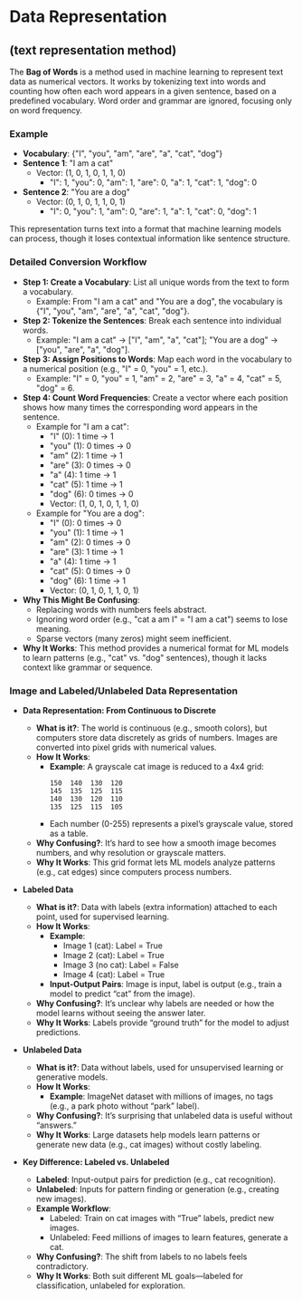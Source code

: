 # Data Representation

## (text representation method)

The **Bag of Words** is a method used in machine learning to represent text data as numerical vectors. It works by tokenizing text into words and counting how often each word appears in a given sentence, based on a predefined vocabulary. Word order and grammar are ignored, focusing only on word frequency.

### Example

- **Vocabulary**: {"I", "you", "am", "are", "a", "cat", "dog"}
- **Sentence 1**: "I am a cat"
  - Vector: (1, 0, 1, 0, 1, 1, 0)
    - "I": 1, "you": 0, "am": 1, "are": 0, "a": 1, "cat": 1, "dog": 0
- **Sentence 2**: "You are a dog"
  - Vector: (0, 1, 0, 1, 1, 0, 1)
    - "I": 0, "you": 1, "am": 0, "are": 1, "a": 1, "cat": 0, "dog": 1

This representation turns text into a format that machine learning models can process, though it loses contextual information like sentence structure.

### Detailed Conversion Workflow

- **Step 1: Create a Vocabulary**: List all unique words from the text to form a vocabulary.
  - Example: From "I am a cat" and "You are a dog", the vocabulary is {"I", "you", "am", "are", "a", "cat", "dog"}.
- **Step 2: Tokenize the Sentences**: Break each sentence into individual words.
  - Example: "I am a cat" → ["I", "am", "a", "cat"]; "You are a dog" → ["you", "are", "a", "dog"].
- **Step 3: Assign Positions to Words**: Map each word in the vocabulary to a numerical position (e.g., "I" = 0, "you" = 1, etc.).
  - Example: "I" = 0, "you" = 1, "am" = 2, "are" = 3, "a" = 4, "cat" = 5, "dog" = 6.
- **Step 4: Count Word Frequencies**: Create a vector where each position shows how many times the corresponding word appears in the sentence.
  - Example for "I am a cat":
    - "I" (0): 1 time → 1
    - "you" (1): 0 times → 0
    - "am" (2): 1 time → 1
    - "are" (3): 0 times → 0
    - "a" (4): 1 time → 1
    - "cat" (5): 1 time → 1
    - "dog" (6): 0 times → 0
    - Vector: (1, 0, 1, 0, 1, 1, 0)
  - Example for "You are a dog":
    - "I" (0): 0 times → 0
    - "you" (1): 1 time → 1
    - "am" (2): 0 times → 0
    - "are" (3): 1 time → 1
    - "a" (4): 1 time → 1
    - "cat" (5): 0 times → 0
    - "dog" (6): 1 time → 1
    - Vector: (0, 1, 0, 1, 1, 0, 1)
- **Why This Might Be Confusing**:
  - Replacing words with numbers feels abstract.
  - Ignoring word order (e.g., "cat a am I" = "I am a cat") seems to lose meaning.
  - Sparse vectors (many zeros) might seem inefficient.
- **Why It Works**: This method provides a numerical format for ML models to learn patterns (e.g., "cat" vs. "dog" sentences), though it lacks context like grammar or sequence.

### Image and Labeled/Unlabeled Data Representation

- **Data Representation: From Continuous to Discrete**
  - **What is it?**: The world is continuous (e.g., smooth colors), but computers store data discretely as grids of numbers. Images are converted into pixel grids with numerical values.
  - **How It Works**:
    - **Example**: A grayscale cat image is reduced to a 4x4 grid:
      ```
      150  140  130  120
      145  135  125  115
      140  130  120  110
      135  125  115  105
      ```
    - Each number (0-255) represents a pixel’s grayscale value, stored as a table.
  - **Why Confusing?**: It’s hard to see how a smooth image becomes numbers, and why resolution or grayscale matters.
  - **Why It Works**: This grid format lets ML models analyze patterns (e.g., cat edges) since computers process numbers.

- **Labeled Data**
  - **What is it?**: Data with labels (extra information) attached to each point, used for supervised learning.
  - **How It Works**:
    - **Example**: 
      - Image 1 (cat): Label = True
      - Image 2 (cat): Label = True
      - Image 3 (no cat): Label = False
      - Image 4 (cat): Label = True
    - **Input-Output Pairs**: Image is input, label is output (e.g., train a model to predict “cat” from the image).
  - **Why Confusing?**: It’s unclear why labels are needed or how the model learns without seeing the answer later.
  - **Why It Works**: Labels provide “ground truth” for the model to adjust predictions.

- **Unlabeled Data**
  - **What is it?**: Data without labels, used for unsupervised learning or generative models.
  - **How It Works**:
    - **Example**: ImageNet dataset with millions of images, no tags (e.g., a park photo without “park” label).
  - **Why Confusing?**: It’s surprising that unlabeled data is useful without “answers.”
  - **Why It Works**: Large datasets help models learn patterns or generate new data (e.g., cat images) without costly labeling.

- **Key Difference: Labeled vs. Unlabeled**
  - **Labeled**: Input-output pairs for prediction (e.g., cat recognition).
  - **Unlabeled**: Inputs for pattern finding or generation (e.g., creating new images).
  - **Example Workflow**:
    - Labeled: Train on cat images with “True” labels, predict new images.
    - Unlabeled: Feed millions of images to learn features, generate a cat.
  - **Why Confusing?**: The shift from labels to no labels feels contradictory.
  - **Why It Works**: Both suit different ML goals—labeled for classification, unlabeled for exploration.